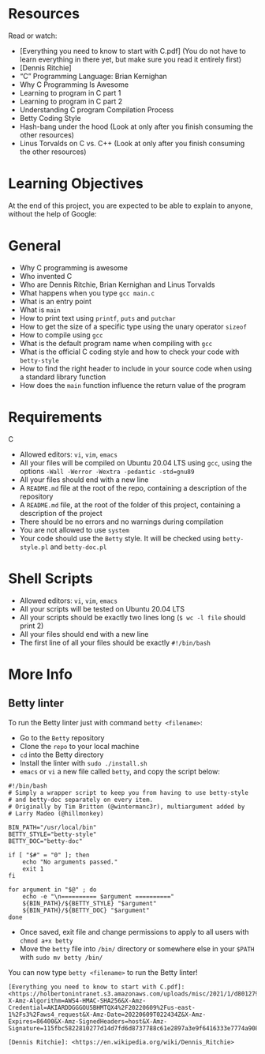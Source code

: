 # Resources
Read or watch:

- [Everything you need to know to start with C.pdf] (You do not have to learn everything in there yet, but make sure you read it entirely first)
- [Dennis Ritchie]
- “C” Programming Language: Brian Kernighan
- Why C Programming Is Awesome
- Learning to program in C part 1
- Learning to program in C part 2
- Understanding C program Compilation Process
- Betty Coding Style
- Hash-bang under the hood (Look at only after you finish consuming the other resources)
- Linus Torvalds on C vs. C++ (Look at only after you finish consuming the other resources)


# Learning Objectives

At the end of this project, you are expected to be able to explain to anyone, without the help of Google:

# General

- Why C programming is awesome
- Who invented C
- Who are Dennis Ritchie, Brian Kernighan and Linus Torvalds
- What happens when you type `gcc main.c`
- What is an entry point
- What is `main`
- How to print text using `printf`, `puts` and `putchar`
- How to get the size of a specific type using the unary operator `sizeof`
- How to compile using `gcc`
- What is the default program name when compiling with `gcc`
- What is the official C coding style and how to check your code with `betty-style`
- How to find the right header to include in your source code when using a standard library function
- How does the `main` function influence the return value of the program

# Requirements
C
- Allowed editors: `vi`, `vim`, `emacs`
- All your files will be compiled on Ubuntu 20.04 LTS using `gcc`, using the options `-Wall -Werror -Wextra -pedantic -std=gnu89`
- All your files should end with a new line
- A `README.md` file at the root of the repo, containing a description of the repository
- A `README.md` file, at the root of the folder of this project, containing a description of the project
- There should be no errors and no warnings during compilation
- You are not allowed to use `system`
- Your code should use the `Betty` style. It will be checked using `betty-style.pl` and `betty-doc.pl`

# Shell Scripts

- Allowed editors: `vi`, `vim`, `emacs`
- All your scripts will be tested on Ubuntu 20.04 LTS
- All your scripts should be exactly two lines long (`$ wc -l file` should print 2)
- All your files should end with a new line
- The first line of all your files should be exactly `#!/bin/bash`
# More Info

## Betty linter
To run the Betty linter just with command `betty <filename>`:

- Go to the `Betty` repository
- Clone the `repo` to your local machine
- `cd` into the Betty directory
- Install the linter with `sudo ./install.sh`
- `emacs` or `vi` a new file called `betty`, and copy the script below:

```
#!/bin/bash
# Simply a wrapper script to keep you from having to use betty-style
# and betty-doc separately on every item.
# Originally by Tim Britton (@wintermanc3r), multiargument added by
# Larry Madeo (@hillmonkey)

BIN_PATH="/usr/local/bin"
BETTY_STYLE="betty-style"
BETTY_DOC="betty-doc"

if [ "$#" = "0" ]; then
    echo "No arguments passed."
    exit 1
fi

for argument in "$@" ; do
    echo -e "\n========== $argument =========="
    ${BIN_PATH}/${BETTY_STYLE} "$argument"
    ${BIN_PATH}/${BETTY_DOC} "$argument"
done
```
- Once saved, exit file and change permissions to apply to all users with `chmod a+x betty`
- Move the `betty` file into `/bin/` directory or somewhere else in your `$PATH` with `sudo mv betty /bin/`

You can now type `betty <filename>` to run the Betty linter!

    [Everything you need to know to start with C.pdf]: <https://holbertonintranet.s3.amazonaws.com/uploads/misc/2021/1/d801279f75de6a982a55d752dfd3632909f720f0.pdf?X-Amz-Algorithm=AWS4-HMAC-SHA256&X-Amz-Credential=AKIARDDGGGOU5BHMTQX4%2F20220609%2Fus-east-1%2Fs3%2Faws4_request&X-Amz-Date=20220609T022434Z&X-Amz-Expires=86400&X-Amz-SignedHeaders=host&X-Amz-Signature=115fbc5822810277d14d7fd6d8737788c61e2897a3e9f6416333e7774a908fc7>

    [Dennis Ritchie]: <https://en.wikipedia.org/wiki/Dennis_Ritchie>